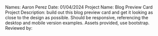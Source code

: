 Names: Aaron Perez
Date: 01/04/2024
Project Name: Blog Preview Card
Project Description: build out this blog preview card and get it looking as close to the design as possible. 
Should be responsive, referencing the desktop and mobile version examples. Assets provided, use bootstrap.
Reviewed by:
